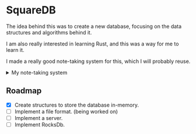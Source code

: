 # SquareDB
The idea behind this was to create a new database, focusing on the data structures and algorithms behind it.

I am also really interested in learning Rust, and this was a way for me to learn it.

I made a really good note-taking system for this, which I will probably reuse.

<details>

<summary>My note-taking system</summary>

- For markdown notes I use [Nota](https://nota.md)
- For a kanban board I use [Nullboard](https://nullboard.io)
- For whiteboards I use [Excalidraw](https://excalidraw.com)

</details>

## Roadmap
- [X] Create structures to store the database in-memory.
- [ ] Implement a file format. (being worked on)
- [ ] Implement a server.
- [ ] Implement RocksDb.
